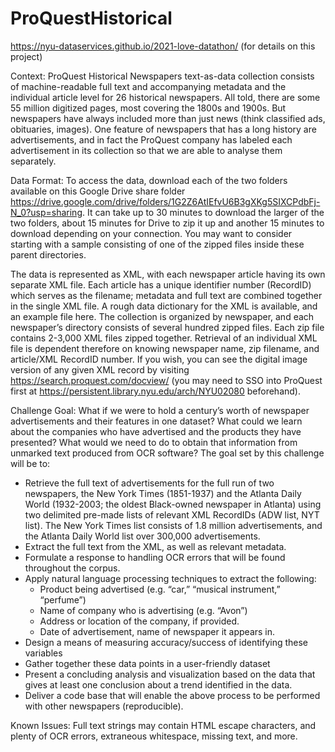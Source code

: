 # ProQuestHistorical

https://nyu-dataservices.github.io/2021-love-datathon/ (for details on this project)

Context: ProQuest Historical Newspapers text-as-data collection consists of machine-readable full text and accompanying metadata and the individual article level for 26 historical newspapers. All told, there are some 55 million digitized pages, most covering the 1800s and 1900s. But newspapers have always included more than just news (think classified ads, obituaries, images). One feature of newspapers that has a long history are advertisements, and in fact the ProQuest company has labeled each advertisement in its collection so that we are able to analyse them separately.

Data Format: To access the data, download each of the two folders available on this Google Drive share folder https://drive.google.com/drive/folders/1G2Z6AtIEfvU6B3gXKg5SIXCPdbFj-N_0?usp=sharing. It can take up to 30 minutes to download the larger of the two folders, about 15 minutes for Drive to zip it up and another 15 minutes to download depending on your connection. You may want to consider starting with a sample consisting of one of the zipped files inside these parent directories. 

The data is represented as XML, with each newspaper article having its own separate XML file. Each article has a unique identifier number (RecordID) which serves as the filename; metadata and full text are combined together in the single XML file. A rough data dictionary for the XML is available, and an example file here. The collection is organized by newspaper, and each newspaper’s directory consists of several hundred zipped files. Each zip file contains 2-3,000 XML files zipped together. Retrieval of an individual XML file is dependent therefore on knowing newspaper name, zip filename, and article/XML RecordID number. If you wish, you can see the digital image version of any given XML record by visiting https://search.proquest.com/docview/<RECORD-ID> (you may need to SSO into ProQuest first at https://persistent.library.nyu.edu/arch/NYU02080 beforehand).


Challenge Goal: What if we were to hold a century’s worth of newspaper advertisements and their features in one dataset? What could we learn about the companies who have advertised and the products they have presented? What would we need to do to obtain that information from unmarked text produced from OCR software? The goal set by this challenge will be to:

- Retrieve the full text of advertisements for the full run of two newspapers, the New York Times (1851-1937) and the Atlanta Daily World (1932-2003; the oldest Black-owned newspaper in Atlanta) using two delimited pre-made lists of relevant XML RecordIDs (ADW list, NYT list). The New York Times list consists of 1.8 million advertisements, and the Atlanta Daily World list over 300,000 advertisements.
- Extract the full text from the XML, as well as relevant metadata.
- Formulate a response to handling OCR errors that will be found throughout the corpus.
- Apply natural language processing techniques to extract the following:
  - Product being advertised (e.g. “car,” “musical instrument,” “perfume”)
  - Name of company who is advertising (e.g. “Avon”)
  - Address or location of the company, if provided.
  - Date of advertisement, name of newspaper it appears in.
- Design a means of measuring accuracy/success of identifying these variables
- Gather together these data points in a user-friendly dataset
- Present a concluding analysis and visualization based on the data that gives at least one conclusion about a trend identified in the data.
- Deliver a code base that will enable the above process to be performed with other newspapers (reproducible).

Known Issues: Full text strings may contain HTML escape characters, and plenty of OCR errors, extraneous whitespace, missing text, and more.


